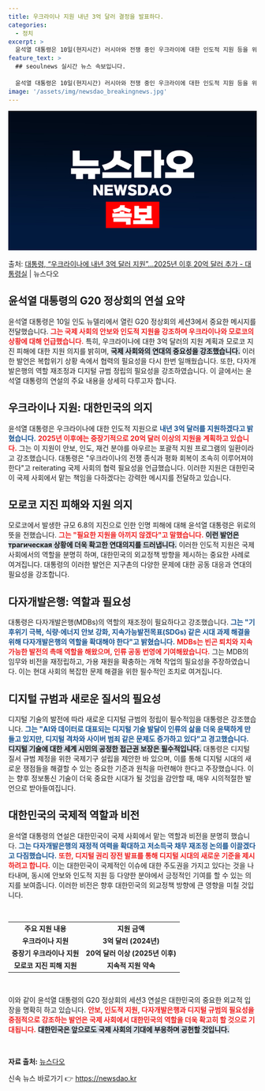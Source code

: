 ```yaml
---
title: 우크라이나 지원 내년 3억 달러 결정을 발표하다.
categories:
  - 정치
excerpt: >
  윤석열 대통령은 10일(현지시간) 러시아와 전쟁 중인 우크라이에 대한 인도적 지원 등을 위해 내년 3억 달러…
feature_text: >
  ## seoulnews 실시간 뉴스 속보입니다.

  윤석열 대통령은 10일(현지시간) 러시아와 전쟁 중인 우크라이에 대한 인도적 지원 등을 위해 내년 3억 달러…
image: '/assets/img/newsdao_breakingnews.jpg'
---
```


![뉴스다오 속보](/assets/img/newsdao_breakingnews.jpg)

<p>출처: <a href="https://newsdao.kr/1893" rel="dofollow">대통령, “우크라이나에 내년 3억 달러 지원”…2025년 이후 20억 달러 추가 - 대통령실</a> | 뉴스다오</p>

<h2 data-ke-size="size26">윤석열 대통령의 G20 정상회의 연설 요약</h2>

<p data-ke-size="size16">윤석열 대통령은 10일 인도 뉴델리에서 열린 G20 정상회의 세션3에서 중요한 메시지를 전달했습니다. <b><span style="color: #ee2323;">그는 국제 사회의 안보와 인도적 지원을 강조하며 우크라이나와 모로코의 상황에 대해 언급했습니다.</span></b> 특히, 우크라이나에 대한 3억 달러의 지원 계획과 모로코 지진 피해에 대한 지원 의지를 밝히며, <b><span style="background-color: #21538527;">국제 사회와의 연대의 중요성을 강조했습니다.</span></b> 이러한 발언은 복합위기 상황 속에서 협력의 필요성을 다시 한번 일깨웠습니다. 또한, 다자개발은행의 역할 재조정과 디지털 규범 정립의 필요성을 강조하였습니다. 이 글에서는 윤석열 대통령의 연설의 주요 내용을 상세히 다루고자 합니다.</p>

<h2 data-ke-size="size26">우크라이나 지원: 대한민국의 의지</h2>

<p data-ke-size="size16">윤석열 대통령은 우크라이나에 대한 인도적 지원으로 <b><span style="color: #1a5490;">내년 3억 달러를 지원하겠다고 밝혔습니다.</span></b> <b><span style="color: #ee2323;">2025년 이후에는 중장기적으로 20억 달러 이상의 지원을 계획하고 있습니다.</span></b> 그는 이 지원이 안보, 인도, 재건 분야를 아우르는 포괄적 지원 프로그램의 일환이라고 강조했습니다. 대통령은 "우크라이나의 전쟁 종식과 평화 회복이 조속히 이루어져야 한다"고 reiterating 국제 사회의 협력 필요성을 언급했습니다. 이러한 지원은 대한민국이 국제 사회에서 맡는 책임을 다하겠다는 강력한 메시지를 전달하고 있습니다.</p>

<h2 data-ke-size="size26">모로코 지진 피해와 지원 의지</h2>

<p data-ke-size="size16">모로코에서 발생한 규모 6.8의 지진으로 인한 인명 피해에 대해 윤석열 대통령은 위로의 뜻을 전했습니다. <b><span style="color: #ee2323;">그는 "필요한 지원을 아끼지 않겠다"고 말했습니다.</span></b> <b><span style="background-color: #21538527;">이런 발언은 трагическая 상황에 더욱 확고한 연대의지를 드러냅니다.</span></b> 이러한 인도적 지원은 국제 사회에서의 역할을 분명히 하며, 대한민국의 외교정책 방향을 제시하는 중요한 사례로 여겨집니다. 대통령의 이러한 발언은 지구촌의 다양한 문제에 대한 공동 대응과 연대의 필요성을 강조합니다.</p>

<h2 data-ke-size="size26">다자개발은행: 역할과 필요성</h2>

<p data-ke-size="size16">대통령은 다자개발은행(MDBs)의 역할의 재조정이 필요하다고 강조했습니다. <b><span style="color: #1a5490;">그는 "기후위기 극복, 식량·에너지 안보 강화, 지속가능발전목표(SDGs) 같은 시대 과제 해결을 위해 다자개발은행의 역할을 확대해야 한다"고 밝혔습니다.</span></b> <b><span style="color: #ee2323;">MDBs는 빈곤 퇴치와 지속 가능한 발전의 촉매 역할을 해왔으며, 인류 공동 번영에 기여해왔습니다.</span></b> 그는 MDB의 임무와 비전을 재정립하고, 가용 재원을 확충하는 개혁 작업의 필요성을 주장하였습니다. 이는 현대 사회의 복잡한 문제 해결을 위한 필수적인 조치로 여겨집니다.</p>

<h2 data-ke-size="size26">디지털 규범과 새로운 질서의 필요성</h2>

<p data-ke-size="size16">디지털 기술의 발전에 따라 새로운 디지털 규범의 정립이 필수적임을 대통령은 강조했습니다. <b><span style="color: #1a5490;">그는 "AI와 데이터로 대표되는 디지털 기술 발달이 인류의 삶을 더욱 윤택하게 만들고 있지만, 디지털 격차와 사이버 범죄 같은 문제도 증가하고 있다"고 경고했습니다.</span></b> <b><span style="background-color: #21538527;">디지털 기술에 대한 세계 시민의 공정한 접근권 보장은 필수적입니다.</span></b> 대통령은 디지털 질서 규범 제정을 위한 국제기구 설립을 제안한 바 있으며, 이를 통해 디지털 시대의 새로운 쟁점들을 해결할 수 있는 중요한 기준과 원칙을 마련해야 한다고 주장했습니다. 이는 향후 정보통신 기술이 더욱 중요한 시대가 될 것임을 감안할 때, 매우 시의적절한 발언으로 받아들여집니다.</p>

<h2 data-ke-size="size26">대한민국의 국제적 역할과 비전</h2>

<p data-ke-size="size16">윤석열 대통령의 연설은 대한민국이 국제 사회에서 맡는 역할과 비전을 분명히 했습니다. <b><span style="color: #1a5490;">그는 다자개발은행의 재정적 여력을 확대하고 저소득국 채무 재조정 논의를 이끌겠다고 다짐했습니다.</span></b> <b><span style="color: #ee2323;">또한, 디지털 권리 장전 발표를 통해 디지털 시대의 새로운 기준을 제시하려고 합니다.</span></b> 이는 대한민국이 국제적인 이슈에 대한 주도권을 가지고 있다는 것을 나타내며, 동시에 안보와 인도적 지원 등 다양한 분야에서 긍정적인 기여를 할 수 있는 의지를 보여줍니다. 이러한 비전은 향후 대한민국의 외교정책 방향에 큰 영향을 미칠 것입니다.</p>

<p data-ke-size="size16">&nbsp;</p>

<table>
<tr>
<td style="text-align: center; height: 17px;"><b>주요 지원 내용</b></td>
<td style="text-align: center; height: 17px;"><b>지원 금액</b></td>
<tr>
<td style="text-align: center; height: 17px;"><b>우크라이나 지원</b></td>
<td style="text-align: center; height: 17px;"><b>3억 달러 (2024년)</b></td>
</tr>
<tr>
<td style="text-align: center; height: 17px;"><b>중장기 우크라이나 지원</b></td>
<td style="text-align: center; height: 17px;"><b>20억 달러 이상 (2025년 이후)</b></td>
</tr>
<tr>
<td style="text-align: center; height: 17px;"><b>모로코 지진 피해 지원</b></td>
<td style="text-align: center; height: 17px;"><b>지속적 지원 약속</b></td>
</tr>
</table>

<p data-ke-size="size16">&nbsp;</p>

<p data-ke-size="size16">이와 같이 윤석열 대통령의 G20 정상회의 세션3 연설은 대한민국의 중요한 외교적 입장을 명확히 하고 있습니다. <b><span style="color: #ee2323;">안보, 인도적 지원, 다자개발은행과 디지털 규범의 필요성을 중점적으로 강조하는 발언은 국제 사회에서 대한민국의 역할을 더욱 확고히 할 것으로 기대됩니다.</span></b> <b><span style="background-color: #21538527;">대한민국은 앞으로도 국제 사회의 기대에 부응하며 공헌할 것입니다.</span></b></p> 

<p data-ke-size="size16">&nbsp;</p> 

<p data-ke-size="size16"><strong>자료 출처:</strong> <a href="https://newsdao.kr/1893" target="_blank">뉴스다오</a></p> 

신속 뉴스 바로가기 👉 <a href="https://newsdao.kr" rel="dofollow">https://newsdao.kr</a>


